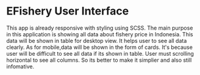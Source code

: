 # EFishery User Interface

This app is already responsive with styling using SCSS. The main purpose in this application is showing all data about fishery price in Indonesia. This data will be shown in table for desktop view. It helps user to see all data clearly. As for mobile,data will be shown in the form of cards. It's because user will be difficult to see all data if its shown in table. User must scrolling horizontal to see all columns. So its better to make it simplier and also still infomative.
